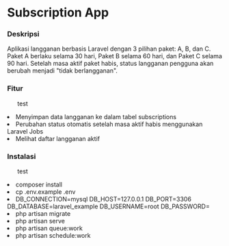 <h1>Subscription App</h1>
<h3>Deskripsi</h3>
<p>Aplikasi langganan berbasis Laravel dengan 3 pilihan paket: A, B, dan C. Paket A berlaku selama 30 hari, Paket B selama 60 hari, dan Paket C selama 90 hari. Setelah masa aktif paket habis, status langganan pengguna akan berubah menjadi "tidak berlangganan".</p>
<h3>Fitur</h3>
<ul>test</ul>
<li>Menyimpan data langganan ke dalam tabel subscriptions</li>
<li>Perubahan status otomatis setelah masa aktif habis menggunakan Laravel Jobs</li>
<li>Melihat daftar langganan aktif</li>
<h3>Instalasi</h3>
<ul>test</ul>
<li>composer install</li>
<li>cp .env.example .env</li>
<li>DB_CONNECTION=mysql
DB_HOST=127.0.0.1
DB_PORT=3306
DB_DATABASE=laravel_example
DB_USERNAME=root
DB_PASSWORD=</li>
<li>php artisan migrate</li>
<li>php artisan serve</li>
<li>php artisan queue:work</li>
<li>php artisan schedule:work</li>
